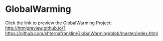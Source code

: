 # GlobalWarming

Click the link to preview the GlobalWarming Project:
http://htmlpreview.github.io/?https://github.com/shternafranklin/GlobalWarming/blob/master/index.html
